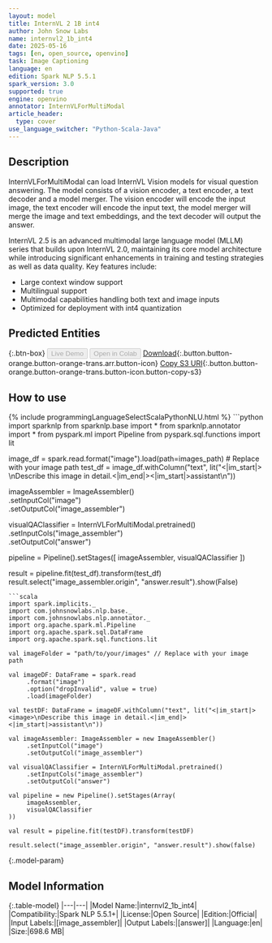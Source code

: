 ```yaml
---
layout: model
title: InternVL 2 1B int4
author: John Snow Labs
name: internvl2_1b_int4
date: 2025-05-16
tags: [en, open_source, openvino]
task: Image Captioning
language: en
edition: Spark NLP 5.5.1
spark_version: 3.0
supported: true
engine: openvino
annotator: InternVLForMultiModal
article_header:
  type: cover
use_language_switcher: "Python-Scala-Java"
---
```


## Description

InternVLForMultiModal can load InternVL Vision models for visual question answering.
The model consists of a vision encoder, a text encoder, a text decoder and a model merger.
The vision encoder will encode the input image, the text encoder will encode the input text,
the model merger will merge the image and text embeddings, and the text decoder will output the answer.

InternVL 2.5 is an advanced multimodal large language model (MLLM) series that builds upon InternVL 2.0,
maintaining its core model architecture while introducing significant enhancements in training and testing
strategies as well as data quality. Key features include:
- Large context window support
- Multilingual support
- Multimodal capabilities handling both text and image inputs
- Optimized for deployment with int4 quantization

## Predicted Entities



{:.btn-box}
<button class="button button-orange" disabled>Live Demo</button>
<button class="button button-orange" disabled>Open in Colab</button>
[Download](https://s3.amazonaws.com/auxdata.johnsnowlabs.com/public/models/internvl2_1b_int4_en_5.5.1_3.0_1747370638032.zip){:.button.button-orange.button-orange-trans.arr.button-icon}
[Copy S3 URI](s3://auxdata.johnsnowlabs.com/public/models/internvl2_1b_int4_en_5.5.1_3.0_1747370638032.zip){:.button.button-orange.button-orange-trans.button-icon.button-copy-s3}

## How to use



<div class="tabs-box" markdown="1">
{% include programmingLanguageSelectScalaPythonNLU.html %}
```python
import sparknlp
from sparknlp.base import *
from sparknlp.annotator import *
from pyspark.ml import Pipeline
from pyspark.sql.functions import lit

image_df = spark.read.format("image").load(path=images_path) # Replace with your image path
test_df = image_df.withColumn("text", lit("<|im_start|><image>\nDescribe this image in detail.<|im_end|><|im_start|>assistant\n"))

imageAssembler = ImageAssembler()   
          .setInputCol("image")   
          .setOutputCol("image_assembler")

visualQAClassifier = InternVLForMultiModal.pretrained()   
          .setInputCols("image_assembler")   
          .setOutputCol("answer")

pipeline = Pipeline().setStages([
          imageAssembler,
          visualQAClassifier
])

result = pipeline.fit(test_df).transform(test_df)
result.select("image_assembler.origin", "answer.result").show(False)
```
```scala
import spark.implicits._
import com.johnsnowlabs.nlp.base._
import com.johnsnowlabs.nlp.annotator._
import org.apache.spark.ml.Pipeline
import org.apache.spark.sql.DataFrame
import org.apache.spark.sql.functions.lit

val imageFolder = "path/to/your/images" // Replace with your image path

val imageDF: DataFrame = spark.read
     .format("image")
     .option("dropInvalid", value = true)
     .load(imageFolder)

val testDF: DataFrame = imageDF.withColumn("text", lit("<|im_start|><image>\nDescribe this image in detail.<|im_end|><|im_start|>assistant\n"))

val imageAssembler: ImageAssembler = new ImageAssembler()
     .setInputCol("image")
     .setOutputCol("image_assembler")

val visualQAClassifier = InternVLForMultiModal.pretrained()
     .setInputCols("image_assembler")
     .setOutputCol("answer")

val pipeline = new Pipeline().setStages(Array(
     imageAssembler,
     visualQAClassifier
))

val result = pipeline.fit(testDF).transform(testDF)

result.select("image_assembler.origin", "answer.result").show(false)
```
</div>

{:.model-param}
## Model Information

{:.table-model}
|---|---|
|Model Name:|internvl2_1b_int4|
|Compatibility:|Spark NLP 5.5.1+|
|License:|Open Source|
|Edition:|Official|
|Input Labels:|[image_assembler]|
|Output Labels:|[answer]|
|Language:|en|
|Size:|698.6 MB|